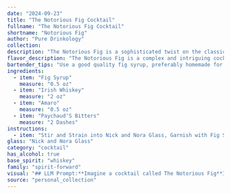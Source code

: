 ```yaml
---
date: "2024-09-23"
title: "The Notorious Fig Cocktail"
fullname: "The Notorious Fig Cocktail"
shortname: "Notorious Fig"
author: "Pure Drinkology"
collection:
description: "The Notorious Fig is a sophisticated twist on the classic Manhattan, belonging to the stirred cocktail family. Its origins lie in the contemporary cocktail scene, drawing inspiration from the rich flavors of fig syrup and the bittersweet complexity of amaro. "
flavor_description: "The Notorious Fig is a complex and intriguing cocktail. The fig syrup provides a sweet and fruity base, balanced by the robust character of Irish whiskey.  Amaro adds a touch of herbal bitterness, while Peychaud's bitters contribute a spicy and aromatic layer. The result is a sophisticated and well-rounded drink with a unique flavor profile that's both sweet and savory. "
bartender_tips: "Use a good quality fig syrup, preferably homemade for a richer flavor.  Don't skimp on the Amaro, its herbal complexity balances the sweetness and whiskey.  Paychaud's Bitters adds a subtle but important spicy kick.  Chill the ingredients before mixing for a refreshing, well-balanced drink.  Garnish with a fig slice or sprig of rosemary for an extra touch of elegance. "
ingredients:
  - item: "Fig Syrup"
    measure: "0.5 oz"
  - item: "Irish Whiskey"
    measure: "2 oz"
  - item: "Amaro"
    measure: "0.5 oz"
  - item: "Paychaud'S Bitters"
    measure: "2 Dashes"
instructions:
  - item: "Stir and Strain into Nick and Nora Glass, Garnish with Fig Slice."
glass: "Nick and Nora Glass"
category: "cocktail"
has_alcohol: true
base_spirit: "whiskey"
family: "spirit-forward"
visual: "## LLM Prompt:**Imagine a cocktail called The Notorious Fig**It's a sophisticated, deep amber color, almost like a rich, polished mahogany. The drink is layered, with an oily sheen on the surface from the fig syrup, creating subtle ripples of light. There's a hint of orange peel zest peeking out from the top, adding a subtle splash of color. The glass is a classic rocks glass, with a thin layer of condensation clinging to its sides, reflecting the warm hues of the cocktail within.**Describe this visual experience in a way that captures its elegance and complexity.** "
source: "personal_collection"
---
```


